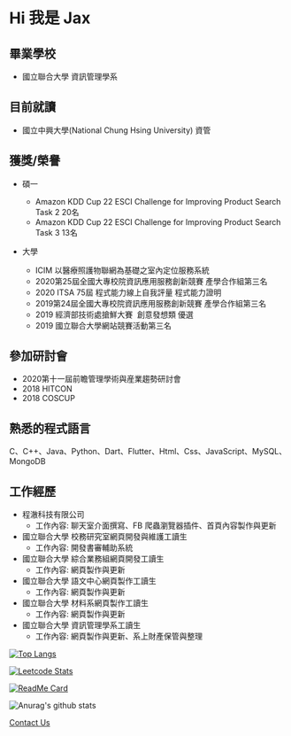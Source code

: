 # Hi 我是 Jax

## 畢業學校
- 國立聯合大學 資訊管理學系

## 目前就讀
- 國立中興大學(National Chung Hsing University) 資管

## 獲獎/榮譽
- 碩一
  - Amazon KDD Cup 22 ESCI Challenge for Improving Product Search Task 2 20名
  - Amazon KDD Cup 22 ESCI Challenge for Improving Product Search Task 3 13名
  
- 大學
  - ICIM 以醫療照護物聯網為基礎之室內定位服務系統
  - 2020第25屆全國大專校院資訊應用服務創新競賽 產學合作組第三名
  - 2020 ITSA 75屆 程式能力線上自我評量 程式能力證明
  - 2019第24屆全國大專校院資訊應用服務創新競賽 產學合作組第三名
  - 2019 經濟部技術處搶鮮大賽  創意發想類 優選
  - 2019 國立聯合大學網站競賽活動第三名

## 參加研討會
- 2020第十一屆前瞻管理學術與産業趨勢研討會
- 2018 HITCON
- 2018 COSCUP

## 熟悉的程式語言
C、C++、Java、Python、Dart、Flutter、Html、Css、JavaScript、MySQL、MongoDB

## 工作經歷
- 程澈科技有限公司 
  - 工作內容: 聊天室介面撰寫、FB 爬蟲瀏覽器插件、首頁內容製作與更新
- 國立聯合大學 校務研究室網頁開發與維護工讀生
  - 工作內容: 開發書審輔助系統
- 國立聯合大學 綜合業務組網頁開發工讀生
  - 工作內容: 網頁製作與更新
- 國立聯合大學 語文中心網頁製作工讀生
  - 工作內容: 網頁製作與更新
- 國立聯合大學 材料系網頁製作工讀生
  - 工作內容: 網頁製作與更新
- 國立聯合大學 資訊管理學系工讀生
  - 工作內容: 網頁製作與更新、系上財產保管與整理
  

[![Top Langs](https://github-readme-stats.vercel.app/api/top-langs/?username=cvecve147&theme=radical)](https://github.com/anuraghazra/github-readme-stats)

[![Leetcode Stats](https://leetcode.card.workers.dev/jax-24?theme=nord&font=baloo&extension=activity&site=cn)](https://leetcode-cn.com/u/jax-24/)

[![ReadMe Card](https://github-readme-stats.vercel.app/api/pin/?username=cvecve147&repo=vuepress-notes&theme=radical)](https://github.com/cvecve147/vuepress-notes)

![Anurag's github stats](https://github-readme-stats.vercel.app/api?username=cvecve147&show_icons=true&theme=radical)

[Contact Us](mailto:7110029111@smail.nchu.edu.tw)
